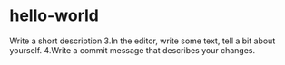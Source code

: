 # hello-world
Write a short description
3.In the editor, write some text, tell a bit about yourself.
4.Write a commit message that describes your changes.
